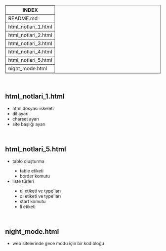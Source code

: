<table border="1">
            <tr>
                <th>INDEX</th>
            </tr>
            <tr>
                <td>README.md</td>
            </tr>
            <tr>
                <td>html_notlari_1.html</td>
            </tr>
            <tr>
                <td>html_notlari_2.html</td>
            </tr>
            <tr>
                <td>html_notlari_3.html</td>
            </tr>
            <tr>
                <td>html_notlari_4.html</td>
            </tr>
            <tr>
                <td>html_notlari_5.html</td>
            </tr>
            <tr>
                <td>night_mode.html</td>
            </tr>
        </table>
<br>
<h2>html_notlari_1.html</h2>
<ul>
  <li>html dosyası iskeleti</li>
  <li>dil ayarı</li>
  <li>charset ayarı</li>
  <li>site başlığı ayarı</li>
</ul>
<br>
<h2>html_notlari_5.html</h2>
<ul>
  <li>tablo oluşturma</li>
            <ul type="disc">
                        <li>table etiketi</li>
                        <li>border komutu</li>
            </ul>
  <li>liste türleri</li>
            <ul type="disc">
                        <li>ul etiketi ve type'ları</li>
                        <li>ol etiketi ve type'ları</li>
                        <li>start komutu</li>
                        <li>li etiketi</li>
            </ul>
</ul>
<br>
<h2>night_mode.html</h2>
<ul>
  <li>web sitelerinde gece modu için bir kod bloğu</li>
</ul>
